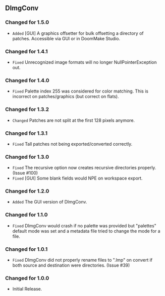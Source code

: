 DImgConv
--------

### Changed for 1.5.0

* `Added` [GUI] A graphics offsetter for bulk offsetting a directory of patches. Accessible via GUI or in DoomMake Studio.


### Changed for 1.4.1

* `Fixed` Unrecognized image formats will no longer NullPointerException out.


### Changed for 1.4.0

* `Fixed` Palette index 255 was considered for color matching. This is incorrect on patches/graphics (but correct on flats).


### Changed for 1.3.2

* `Changed` Patches are not split at the first 128 pixels anymore.


### Changed for 1.3.1

* `Fixed` Tall patches not being exported/converted correctly.


### Changed for 1.3.0

* `Fixed` The recursive option now creates recursive directories properly. (Issue #100)
* `Fixed` [GUI] Some blank fields would NPE on workspace export.


### Changed for 1.2.0

* `Added` The GUI version of DImgConv.


### Changed for 1.1.0

* `Fixed` DImgConv would crash if no palette was provided but "palettes" default mode was set and a metadata file tried to change the mode for a file.


### Changed for 1.0.1

* `Fixed` DImgConv did not properly rename files to ".lmp" on convert if both source and destination were directories. (Issue #39)


### Changed for 1.0.0

* Initial Release.

